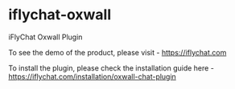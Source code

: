 iflychat-oxwall
===============

iFlyChat Oxwall Plugin

To see the demo of the product, please visit - https://iflychat.com

To install the plugin, please check the installation guide here - https://iflychat.com/installation/oxwall-chat-plugin
